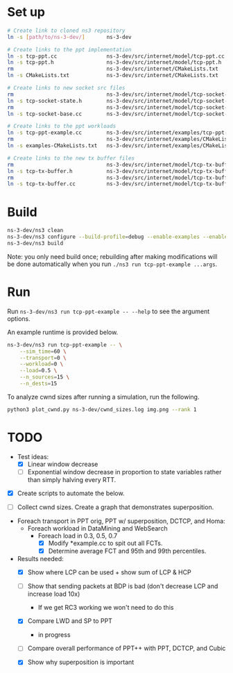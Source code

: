# Set up

```bash
# Create link to cloned ns3 repository
ln -s [path/to/ns-3-dev/]       ns-3-dev

# Create links to the ppt implementation
ln -s tcp-ppt.cc                ns-3-dev/src/internet/model/tcp-ppt.cc
ln -s tcp-ppt.h                 ns-3-dev/src/internet/model/tcp-ppt.h
rm                              ns-3-dev/src/internet/CMakeLists.txt
ln -s CMakeLists.txt            ns-3-dev/src/internet/CMakeLists.txt

# Create links to new socket src files
rm                              ns-3-dev/src/internet/model/tcp-socket-state.h
ln -s tcp-socket-state.h        ns-3-dev/src/internet/model/tcp-socket-state.h
rm                              ns-3-dev/src/internet/model/tcp-socket-base.cc
ln -s tcp-socket-base.cc        ns-3-dev/src/internet/model/tcp-socket-base.cc

# Create links to the ppt workloads
ln -s tcp-ppt-example.cc        ns-3-dev/src/internet/examples/tcp-ppt-example.cc
rm                              ns-3-dev/src/internet/examples/CMakeLists.txt
ln -s examples-CMakeLists.txt   ns-3-dev/src/internet/examples/CMakeLists.txt

# Create links to the new tx buffer files
rm                              ns-3-dev/src/internet/model/tcp-tx-buffer.h
ln -s tcp-tx-buffer.h           ns-3-dev/src/internet/model/tcp-tx-buffer.h
rm                              ns-3-dev/src/internet/model/tcp-tx-buffer.cc
ln -s tcp-tx-buffer.cc          ns-3-dev/src/internet/model/tcp-tx-buffer.cc
```

# Build

```bash
ns-3-dev/ns3 clean
ns-3-dev/ns3 configure --build-profile=debug --enable-examples --enable-tests
ns-3-dev/ns3 build
```

Note: you only need build once; rebuilding after making modifications will be done automatically when you run `./ns3 run tcp-ppt-example ...args`.

# Run

Run `ns-3-dev/ns3 run tcp-ppt-example -- --help` to see the argument options.

An example runtime is provided below.
```bash
ns-3-dev/ns3 run tcp-ppt-example -- \
    --sim_time=60 \
    --transport=0 \
    --workload=0 \
    --load=0.5 \
    --n_sources=15 \
    --n_dests=15
```

To analyze cwnd sizes after running a simulation, run the following.
```bash
python3 plot_cwnd.py ns-3-dev/cwnd_sizes.log img.png --rank 1
```


# TODO
  - Test ideas:
    - [X] Linear window decrease
    - [ ] Exponential window decrease in proportion to state variables rather than simply halving every RTT.

  - [X] Create scripts to automate the below.

  - [ ] Collect cwnd sizes. Create a graph that demonstrates superposition.

  - Foreach transport in PPT orig, PPT w/ superposition, DCTCP, and Homa:
    - Foreach workload in DataMining and WebSearch
      - Foreach load in 0.3, 0.5, 0.7
        - [X] Modify \*example.cc to spit out all FCTs.
        - [X] Determine average FCT and 95th and 99th percentiles.

  - Results needed:
    - [X] Show where LCP can be used + show sum of LCP & HCP
    - [ ] Show that sending packets at BDP is bad (don't decrease LCP and increase load 10x)
      - If we get RC3 working we won't need to do this
    - [X] Compare LWD and SP to PPT
      - in progress
    - [ ] Compare overall performance of PPT++ with PPT, DCTCP, and Cubic
    - [X] Show why superposition is important



